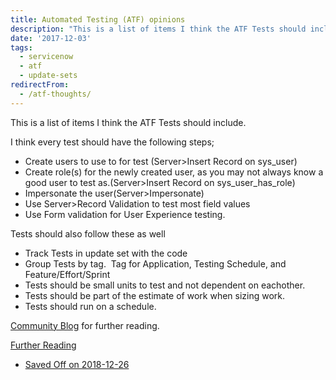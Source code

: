 ```yaml
---
title: Automated Testing (ATF) opinions
description: "This is a list of items I think the ATF Tests should include.\r\n\r\nI think every test should have the following steps;\r\n\r\n Create users to use to for test (Ser..."
date: '2017-12-03'
tags:
  - servicenow
  - atf
  - update-sets
redirectFrom:
  - /atf-thoughts/
---
```


This is a list of items I think the ATF Tests should include.

I think every test should have the following steps;

* Create users to use to for test (Server>Insert Record on sys_user)
* Create role(s) for the newly created user, as you may not always
  know a good user to test as.(Server>Insert Record on
  sys_user_has_role)
* Impersonate the user(Server>Impersonate)
* Use Server>Record Validation to test most field values
* Use Form validation for User Experience testing.

Tests should also follow these as well

* Track Tests in update set with the code
* Group Tests by tag.  Tag for Application, Testing Schedule, and
  Feature/Effort/Sprint
* Tests should be small units to test and not dependent on eachother.
* Tests should be part of the estimate of work when sizing work.
* Tests should run on a schedule.

[Community Blog](https://community.servicenow.com/community?id=community_blog&sys_id=1a4e66addbd0dbc01dcaf3231f96192f)
for further reading. 

[Further Reading](https://www.servicenow.com/content/dam/servicenow-assets/public/en-us/doc-type/other-document/nowforum/sydney/hands-on-lab2-automated-testing-framework.pdf)

* [Saved Off on 2018-12-26](./hands-on-lab2-automated-testing-framework.pdf)